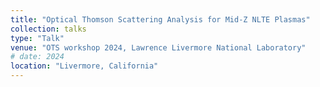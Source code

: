```yaml
---
title: "Optical Thomson Scattering Analysis for Mid-Z NLTE Plasmas"
collection: talks
type: "Talk"
venue: "OTS workshop 2024, Lawrence Livermore National Laboratory"
# date: 2024
location: "Livermore, California"
---
```

